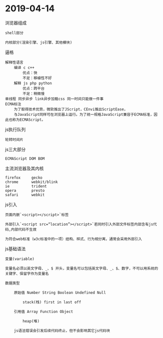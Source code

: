 # 2019-04-14

浏览器组成

    shell部分

    内核部分(渲染引擎、js引擎、其他模块)

逼格

    解释性语言
        编译 c c++
            优点：快
            不足：移植性不好
        解释 js php python
            优点：跨平台
            不足：稍微慢
    单线程 同步异步 link异步加载css 同一时间只能做一件事
    ECMA标注
        为了取得技术优势，微软推出了JScript，CEnvi推出ScriptEase，
        与JavaScript同样可在浏览器上运行。为了统一规格JavaScript兼容于ECMA标准，因此也称为ECMAScript。

js执行队列

    轮转时间片

js三大部分

    ECMAScript DOM BOM

主流浏览器及其内核

    firefox     gecko
    chrome      webkit/blink
    ie          trident
    opera       presto  
    safari      webkit

js引入

    页面内嵌`<script></script>`标签

    外部引入`<script src=“location”></script>`若同时引入外部文件标签内部含有js代码,内部代码不生效

    为符合web标准（w3c标准中的一项）结构、样式、行为相分离，通常会采用外部引入

js基础语法

    变量(variable)

    变量名必须以英文字母、_、$ 开头，变量名可以包括英文字母、_、$、数字，不可以用系统的关键字、保留字作为变量名

    数据类型

        原始值 Number String Boolean Undefined Null

            stack(栈) first in last off

        引用值 Array Function Object

            heap(堆)

        js语法错误会引发后续代码终止，但不会影响其它js代码块
